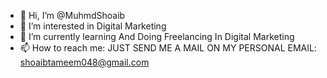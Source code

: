 - 👋 Hi, I’m @MuhmdShoaib
- 👀 I’m interested in Digital Marketing 
- 🌱 I’m currently learning And Doing Freelancing In Digital Marketing 
- 📫 How to reach me: JUST SEND ME A MAIL ON MY PERSONAL EMAIL: shoaibtameem048@gmail.com

<!---
MuhmdShoaib/MuhmdShoaib is a ✨ special ✨ repository because its `README.md` (this file) appears on your GitHub profile.
You can click the Preview link to take a look at your changes.
--->
